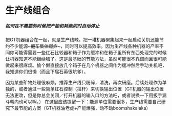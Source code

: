 # 生产线组合

##### 如何在不需要的时候把产能和耗能同时自动停止
把GT机器组合在一起，就是生产线辣。把一堆机器聚集起来一起启动关机还能节约不少能源~~~翻车集体爆炸~~~，同时可以提高效率。因为生产线各种机器的产率不同你可能得需要一些红石比较器和箱子作为缓冲和在箱子里所有东西处理完的时候让机器知道不能继续嗨了。这是最基础的节能方法，虽然可能很不靠谱而且很可能做起来很麻烦。偷个懒直接放几个箱子在几个机器之间作为缓冲然后手动关机吧，我知道你们很懒（而且下届石英很坑爹）。

因为某些矿物处理很麻烦，推荐生产线只粉碎，清洗，再次研磨。后续处理作为单独的，或者通过一些简单红石控制（拉杆）来切换输出位置（GT机器的输出位置无法更改，但是你总会关闭／打开机器的输入口的方法吧，或者说换一下用扳手漏斗朝向也可以啊。）
在这里应该提醒一下：能源单位需要很多，生产线需要自己研究下最节能的方案（GT机器油老虎+产能爆强，动不动boomshakalaka）

